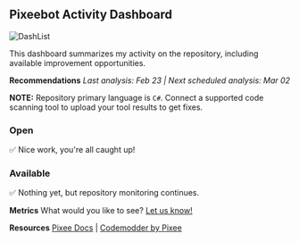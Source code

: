 ## Pixeebot Activity Dashboard
<img alt="DashList" src="https://docs.pixee.ai/img/pixee_dashlist.png">

This dashboard summarizes my activity on the repository, including available improvement opportunities.

**Recommendations**
_Last analysis: Feb 23 | Next scheduled analysis: Mar 02_

**NOTE:** Repository primary language is `C#`. Connect a supported code scanning tool to upload your tool results to get fixes.

### Open

✅ Nice work, you're all caught up!

### Available

✅ Nothing yet, but repository monitoring continues.

**Metrics**
What would you like to see? [Let us know!](https://tally.so/r/mYa4Y5)

**Resources**
[Pixee Docs](https://docs.pixee.ai/) | [Codemodder by Pixee](https://codemodder.io/)